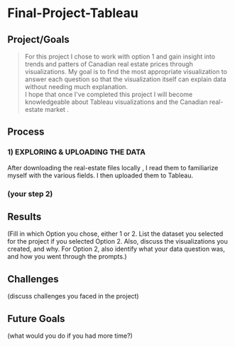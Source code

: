 # Final-Project-Tableau

## Project/Goals
> For this project I chose to work with option 1 and gain insight into trends and patters of Canadian real estate prices through visualizations. My goal is to find the most appropriate visualization to answer each question so that the visualization itself can explain data without needing much explanation.  
I hope that once I've completed this project I will become knowledgeable about Tableau visualizations and the Canadian real-estate market  .

## Process
### 1) EXPLORING & UPLOADING THE DATA  
After downloading the real-estate files locally , I read them to familiarize myself with the various fields. I then uploaded them to Tableau.

### (your step 2)

## Results
(Fill in which Option you chose, either 1 or 2. List the dataset you selected for the project if you selected Option 2. Also, discuss the visualizations you created, and why. For Option 2, also identify what your data question was, and how you went through the prompts.)

## Challenges 
(discuss challenges you faced in the project)

## Future Goals
(what would you do if you had more time?)
